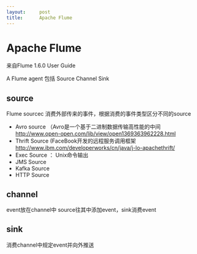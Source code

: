 ```yaml
---
layout:     post
title:      Apache Flume
---
```

<div id="article_content" class="article_content clearfix csdn-tracking-statistics" data-pid="blog" data-mod="popu_307" data-dsm="post">
								            <div id="content_views" class="markdown_views prism-atom-one-dark">
							<!-- flowchart 箭头图标 勿删 -->
							<svg xmlns="http://www.w3.org/2000/svg" style="display: none;"><path stroke-linecap="round" d="M5,0 0,2.5 5,5z" id="raphael-marker-block" style="-webkit-tap-highlight-color: rgba(0, 0, 0, 0);"></path></svg>
							<h1 id="apache-flume">Apache Flume</h1>

<p>来自Flume 1.6.0 User Guide</p>

<p>A Flume agent 包括 Source Channel Sink</p>



<h2 id="source">source</h2>

<p>Flume sourcec 消费外部传来的事件，根据消费的事件类型区分不同的source</p>

<ul>
<li>Avro source （Avro是一个基于二进制数据传输高性能的中间 <a href="http://www.open-open.com/lib/view/open1369363962228.html" rel="nofollow">http://www.open-open.com/lib/view/open1369363962228.html</a></li>
<li>Thrift Source (FaceBook开发的远程服务调用框架 <a href="http://www.ibm.com/developerworks/cn/java/j-lo-apachethrift/" rel="nofollow">http://www.ibm.com/developerworks/cn/java/j-lo-apachethrift/</a></li>
<li>Exec Source ： Unix命令输出</li>
<li>JMS Source</li>
<li>Kafka Source</li>
<li>HTTP Source</li>
</ul>



<h2 id="channel">channel</h2>

<p>event放在channel中 source往其中添加event，sink消费event</p>



<h2 id="sink">sink</h2>

<p>消费channel中规定event并向外推送</p>            </div>
						<link href="https://csdnimg.cn/release/phoenix/mdeditor/markdown_views-9e5741c4b9.css" rel="stylesheet">
                </div>